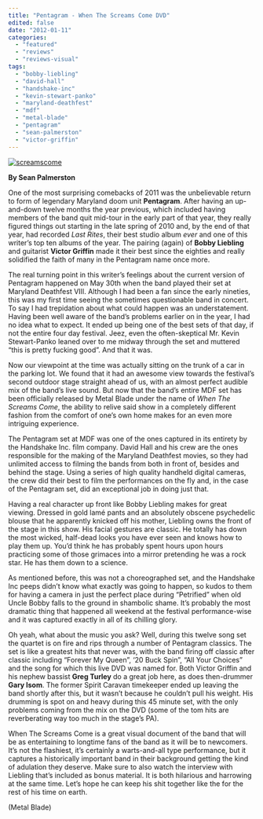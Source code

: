 ```yaml
---
title: "Pentagram - When The Screams Come DVD"
edited: false
date: "2012-01-11"
categories:
  - "featured"
  - "reviews"
  - "reviews-visual"
tags:
  - "bobby-liebling"
  - "david-hall"
  - "handshake-inc"
  - "kevin-stewart-panko"
  - "maryland-deathfest"
  - "mdf"
  - "metal-blade"
  - "pentagram"
  - "sean-palmerston"
  - "victor-griffin"
---
```


[![](http://www.hellbound.ca/wp-content/uploads/2012/01/screamscome.jpg "screamscome")](http://www.hellbound.ca/wp-content/uploads/2012/01/screamscome.jpg)

**By Sean Palmerston**

One of the most surprising comebacks of 2011 was the unbelievable return to form of legendary Maryland doom unit **Pentagram**. After having an up-and-down twelve months the year previous, which included having members of the band quit mid-tour in the early part of that year, they really figured things out starting in the late spring of 2010 and, by the end of that year, had recorded _Last Rites_, their best studio album _ever_ and one of this writer’s top ten albums of the year. The pairing (again) of **Bobby Liebling** and guitarist **Victor Griffin** made it their best since the eighties and really solidified the faith of many in the Pentagram name once more.

The real turning point in this writer’s feelings about the current version of Pentagram happened on May 30th when the band played their set at Maryland Deathfest VIII. Although I had been a fan since the early nineties, this was my first time seeing the sometimes questionable band in concert. To say I had trepidation about what could happen was an understatement. Having been well aware of the band’s problems earlier on in the year, I had no idea what to expect. It ended up being one of the best sets of that day, if not the entire four day festival. Jeez, even the often-skeptical Mr. Kevin Stewart-Panko leaned over to me midway through the set and muttered “this is pretty fucking good”. And that it was.

Now our viewpoint at the time was actually sitting on the trunk of a car in the parking lot. We found that it had an awesome view towards the festival’s second outdoor stage straight ahead of us, with an almost perfect audible mix of the band’s live sound. But now that the band’s entire MDF set has been officially released by Metal Blade under the name of _When The Screams Come_, the ability to relive said show in a completely different fashion from the comfort of one’s own home makes for an even more intriguing experience.

The Pentagram set at MDF was one of the ones captured in its entirety by the Handshake Inc. film company. David Hall and his crew are the ones responsible for the making of the Maryland Deathfest movies, so they had unlimited access to filming the bands from both in front of, besides and behind the stage. Using a series of high quality handheld digital cameras, the crew did their best to film the performances on the fly and, in the case of the Pentagram set, did an exceptional job in doing just that.

Having a real character up front like Bobby Liebling makes for great viewing. Dressed in gold lamé pants and an absolutely obscene psychedelic blouse that he apparently knicked off his mother, Liebling owns the front of the stage in this show. His facial gestures are classic. He totally has down the most wicked, half-dead looks you have ever seen and knows how to play them up. You’d think he has probably spent hours upon hours practicing some of those grimaces into a mirror pretending he was a rock star. He has them down to a science.

As mentioned before, this was not a choreographed set, and the Handshake Inc peeps didn’t know what exactly was going to happen, so kudos to them for having a camera in just the perfect place during “Petrified” when old Uncle Bobby falls to the ground in shambolic shame. It’s probably the most dramatic thing that happened all weekend at the festival performance-wise and it was captured exactly in all of its chilling glory.

Oh yeah, what about the music you ask? Well, during this twelve song set the quartet is on fire and rips through a number of Pentagram classics. The set is like a greatest hits that never was, with the band firing off classic after classic including “Forever My Queen”, ‘20 Buck Spin”, “All Your Choices” and the song for which this live DVD was named for. Both Victor Griffin and his nephew bassist **Greg Turley** do a great job here, as does then-drummer **Gary Isom**. The former Spirit Caravan timekeeper ended up leaving the band shortly after this, but it wasn’t because he couldn’t pull his weight. His drumming is spot on and heavy during this 45 minute set, with the only problems coming from the mix on the DVD (some of the tom hits are reverberating way too much in the stage’s PA).

When The Screams Come is a great visual document of the band that will be as entertaining to longtime fans of the band as it will be to newcomers. It’s not the flashiest, it’s certainly a warts-and-all type performance, but it captures a historically important band in their background getting the kind of adulation they deserve. Make sure to also watch the interview with Liebling that’s included as bonus material. It is both hilarious and harrowing at the same time. Let’s hope he can keep his shit together like the for the rest of his time on earth.

(Metal Blade)
